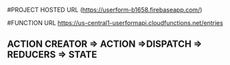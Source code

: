 #PROJECT HOSTED URL  (https://userform-b1658.firebaseapp.com/)

#FUNCTION URL https://us-central1-userformapi.cloudfunctions.net/entries
## ACTION CREATOR => ACTION =>DISPATCH => REDUCERS => STATE 

